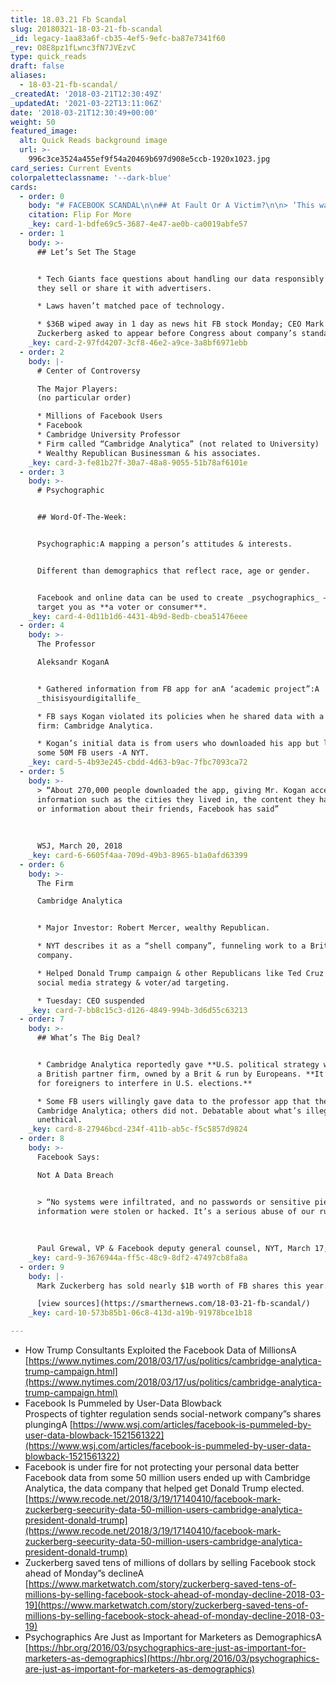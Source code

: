 ```yaml
---
title: 18.03.21 Fb Scandal
slug: 20180321-18-03-21-fb-scandal
_id: legacy-1aa83a6f-cb35-4ef5-9efc-ba87e7341f60
_rev: O8E8pz1fLwnc3fN7JVEzvC
type: quick_reads
draft: false
aliases:
  - 18-03-21-fb-scandal/
_createdAt: '2018-03-21T12:30:49Z'
_updatedAt: '2021-03-22T13:11:06Z'
date: '2018-03-21T12:30:49+00:00'
weight: 50
featured_image:
  alt: Quick Reads background image
  url: >-
    996c3ce3524a455ef9f54a20469b697d908e5ccb-1920x1023.jpg
card_series: Current Events
colorpaletteclassname: '--dark-blue'
cards:
  - order: 0
    body: "# FACEBOOK SCANDAL\n\n## At Fault Or A Victim?\n\n> ‘This was a scam a\x14 and a fraud.’  \n  \n  \n  \nPaul Grewal, Facebook VP & lawyer, statement to NYT, March 17, 2018\n\nFlip For More"
    citation: Flip For More
    _key: card-1-bdfe69c5-3687-4e47-ae0b-ca0019abfe57
  - order: 1
    body: >-
      ## Let’s Set The Stage


      * Tech Giants face questions about handling our data responsibly and how
      they sell or share it with advertisers.

      * Laws haven’t matched pace of technology.

      * $36B wiped away in 1 day as news hit FB stock Monday; CEO Mark
      Zuckerberg asked to appear before Congress about company’s standards.
    _key: card-2-97fd4207-3cf8-46e2-a9ce-3a8bf6971ebb
  - order: 2
    body: |-
      # Center of Controversy

      The Major Players:  
      (no particular order)

      * Millions of Facebook Users
      * Facebook
      * Cambridge University Professor
      * Firm called “Cambridge Analytica” (not related to University)
      * Wealthy Republican Businessman & his associates.
    _key: card-3-fe81b27f-30a7-48a8-9055-51b78af6101e
  - order: 3
    body: >-
      # Psychographic


      ## Word-Of-The-Week:


      Psychographic:A mapping a person’s attitudes & interests.


      Different than demographics that reflect race, age or gender.


      Facebook and online data can be used to create _psychographics_ – to
      target you as **a voter or consumer**.
    _key: card-4-0d11b1d6-4431-4b9d-8edb-cbea51476eee
  - order: 4
    body: >-
      The Professor  

      Aleksandr KoganA


      * Gathered information from FB app for anA ‘academic project”:A
      _thisisyourdigitallife_

      * FB says Kogan violated its policies when he shared data with a private
      firm: Cambridge Analytica.

      * Kogan’s initial data is from users who downloaded his app but led to
      some 50M FB users -A NYT.
    _key: card-5-4b93e245-cbdd-4d63-b9ac-7fbc7093ca72
  - order: 5
    body: >-
      > “About 270,000 people downloaded the app, giving Mr. Kogan access to
      information such as the cities they lived in, the content they had liked,
      or information about their friends, Facebook has said”  
        
        
        
      WSJ, March 20, 2018
    _key: card-6-6605f4aa-709d-49b3-8965-b1a0afd63399
  - order: 6
    body: >-
      The Firm  

      Cambridge Analytica


      * Major Investor: Robert Mercer, wealthy Republican.

      * NYT describes it as a “shell company”, funneling work to a British
      company.

      * Helped Donald Trump campaign & other Republicans like Ted Cruz with
      social media strategy & voter/ad targeting.

      * Tuesday: CEO suspended
    _key: card-7-bb8c15c3-d126-4849-994b-3d6d55c63213
  - order: 7
    body: >-
      ## What’s The Big Deal?


      * Cambridge Analytica reportedly gave **U.S. political strategy work** to
      a British partner firm, owned by a Brit & run by Europeans. **It’s illegal
      for foreigners to interfere in U.S. elections.**

      * Some FB users willingly gave data to the professor app that then gave to
      Cambridge Analytica; others did not. Debatable about what’s illegal versus
      unethical.
    _key: card-8-27946bcd-234f-411b-ab5c-f5c5857d9824
  - order: 8
    body: >-
      Facebook Says:  

      Not A Data Breach


      > “No systems were infiltrated, and no passwords or sensitive pieces of
      information were stolen or hacked. It’s a serious abuse of our rules.”  
        
        
        
      Paul Grewal, VP & Facebook deputy general counsel, NYT, March 17, 2018
    _key: card-9-3676944a-ff5c-48c9-8df2-47497cb8fa8a
  - order: 9
    body: |-
      Mark Zuckerberg has sold nearly $1B worth of FB shares this year. Why?

      [view sources](https://smarthernews.com/18-03-21-fb-scandal/)
    _key: card-10-573b85b1-06c8-413d-a19b-91978bce1b18

---
```

* How Trump Consultants Exploited the Facebook Data of MillionsA [https://www.nytimes.com/2018/03/17/us/politics/cambridge-analytica-trump-campaign.html](https://www.nytimes.com/2018/03/17/us/politics/cambridge-analytica-trump-campaign.html)
* Facebook Is Pummeled by User-Data Blowback  
Prospects of tighter regulation sends social-network company”s shares plungingA [https://www.wsj.com/articles/facebook-is-pummeled-by-user-data-blowback-1521561322](https://www.wsj.com/articles/facebook-is-pummeled-by-user-data-blowback-1521561322)
* Facebook is under fire for not protecting your personal data better  
Facebook data from some 50 million users ended up with Cambridge Analytica, the data company that helped get Donald Trump elected.  
[https://www.recode.net/2018/3/19/17140410/facebook-mark-zuckerberg-seecurity-data-50-million-users-cambridge-analytica-president-donald-trump](https://www.recode.net/2018/3/19/17140410/facebook-mark-zuckerberg-seecurity-data-50-million-users-cambridge-analytica-president-donald-trump)
* Zuckerberg saved tens of millions of dollars by selling Facebook stock ahead of Monday”s declineA [https://www.marketwatch.com/story/zuckerberg-saved-tens-of-millions-by-selling-facebook-stock-ahead-of-monday-decline-2018-03-19](https://www.marketwatch.com/story/zuckerberg-saved-tens-of-millions-by-selling-facebook-stock-ahead-of-monday-decline-2018-03-19)
* Psychographics Are Just as Important for Marketers as DemographicsA [https://hbr.org/2016/03/psychographics-are-just-as-important-for-marketers-as-demographics](https://hbr.org/2016/03/psychographics-are-just-as-important-for-marketers-as-demographics)